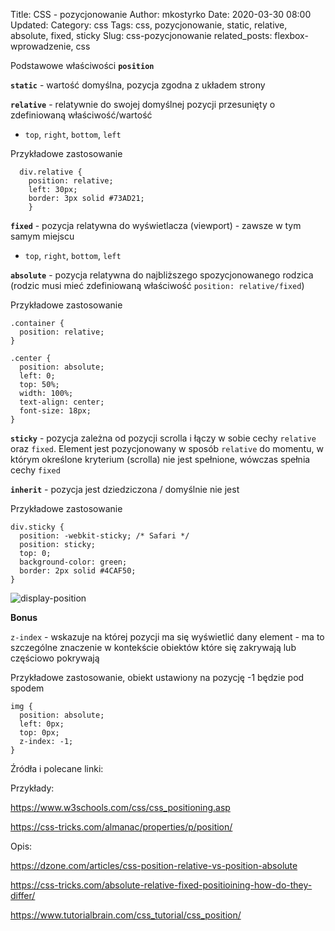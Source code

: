 Title: CSS - pozycjonowanie
Author: mkostyrko
Date: 2020-03-30 08:00
Updated:
Category: css
Tags: css, pozycjonowanie, static, relative, absolute, fixed, sticky
Slug: css-pozycjonowanie
related_posts: flexbox-wprowadzenie, css



Podstawowe właściwości **`position`**

**`static`** - wartość domyślna, pozycja zgodna z układem strony

**`relative`** - relatywnie do swojej domyślnej pozycji przesunięty o zdefiniowaną właściwość/wartość

* `top`, `right`, `bottom`, `left` 

Przykładowe zastosowanie

      div.relative {
        position: relative;
        left: 30px;
        border: 3px solid #73AD21;
        }


**`fixed`** - pozycja relatywna do wyświetlacza (viewport) - zawsze w tym samym miejscu

* `top`, `right`, `bottom`, `left`


**`absolute`** - pozycja relatywna do najbliższego spozycjonowanego rodzica (rodzic musi mieć zdefiniowaną właściwość `position: relative/fixed`)


Przykładowe zastosowanie

    .container {
      position: relative;
    }

    .center {
      position: absolute;
      left: 0;
      top: 50%;
      width: 100%;
      text-align: center;
      font-size: 18px;
    }

**`sticky`** - pozycja zależna od pozycji scrolla i łączy w sobie cechy `relative` oraz `fixed`. Element jest pozycjonowany w sposób `relative` do momentu, w którym określone kryterium (scrolla) nie jest spełnione, wówczas spełnia cechy `fixed`

**`inherit`** - pozycja jest dziedziczona / domyślnie nie jest

Przykładowe zastosowanie

    div.sticky {
      position: -webkit-sticky; /* Safari */
      position: sticky;
      top: 0;
      background-color: green;
      border: 2px solid #4CAF50;
    }

![display-position](https://i2.wp.com/www.tutorialbrain.com/wp-content/uploads/2019/03/CSS-Position.png?resize=640%2C640&ssl=1)


**Bonus**

`z-index` - wskazuje na której pozycji ma się wyświetlić dany element - ma to szczególne znaczenie w kontekście obiektów które się zakrywają lub częściowo pokrywają

Przykładowe zastosowanie, obiekt ustawiony na pozycję -1 będzie pod spodem

    img {
      position: absolute;
      left: 0px;
      top: 0px;
      z-index: -1;
    }



Źródła i polecane linki:

Przykłady:

https://www.w3schools.com/css/css_positioning.asp

https://css-tricks.com/almanac/properties/p/position/

Opis:

https://dzone.com/articles/css-position-relative-vs-position-absolute

https://css-tricks.com/absolute-relative-fixed-positioining-how-do-they-differ/

https://www.tutorialbrain.com/css_tutorial/css_position/